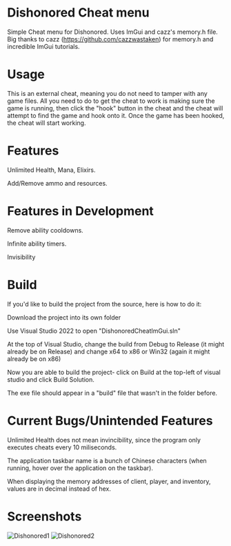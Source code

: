 # Dishonored Cheat menu
Simple Cheat menu for Dishonored. Uses ImGui and cazz's memory.h file. Big thanks to cazz (https://github.com/cazzwastaken) for memory.h and incredible ImGui tutorials. 

# Usage
This is an external cheat, meaning you do not need to tamper with any game files. All you need to do to get the cheat to work is making sure the game is running, then click the "hook" button in the cheat and the cheat will attempt to find the game and hook onto it. Once the game has been hooked, the cheat will start working.

# Features
Unlimited Health, Mana, Elixirs.

Add/Remove ammo and resources.

# Features in Development
Remove ability cooldowns.

Infinite ability timers.

Invisibility

# Build
If you'd like to build the project from the source, here is how to do it:

Download the project into its own folder

Use Visual Studio 2022 to open "DishonoredCheatImGui.sln"

At the top of Visual Studio, change the build from Debug to Release (it might already be on Release) and change x64 to x86 or Win32 (again it might already be on x86)

Now you are able to build the project- click on Build at the top-left of visual studio and click Build Solution.

The exe file should appear in a "build" file that wasn't in the folder before.

# Current Bugs/Unintended Features
Unlimited Health does not mean invincibility, since the program only executes cheats every 10 miliseconds.

The application taskbar name is a bunch of Chinese characters (when running, hover over the application on the taskbar).

When displaying the memory addresses of client, player, and inventory, values are in decimal instead of hex.

# Screenshots
![Dishonored1](https://github.com/Crayfry/Dishonored_Cheat_menu/assets/52294803/ea3b5db9-3d11-4e93-954f-5af661182dc2)
![Dishonored2](https://github.com/Crayfry/Dishonored_Cheat_menu/assets/52294803/8b680859-07e4-416c-83ad-b593cd76085e)

